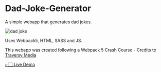 # Dad-Joke-Generator
<p>A simple webapp that generates dad jokes.</p>

![dad joke](https://user-images.githubusercontent.com/94155478/170229314-2264e7b6-26b4-4b3f-863b-a816b395538b.gif)


<p>Uses Webpack5, HTML, SASS and JS.</p>
<p>This webapp was created following a Webpack 5 Crash Course - Credits to <a href="https://www.youtube.com/watch?v=IZGNcSuwBZs">Traversy Media</a></p>
<a href="https://dadjokessgenerator.netlify.app/">👉🏻 Live Demo</a>
